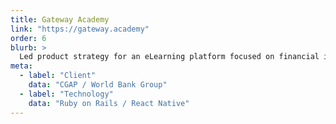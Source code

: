 ```yaml
---
title: Gateway Academy
link: "https://gateway.academy"
order: 6
blurb: >
  Led product strategy for an eLearning platform focused on financial inclusion
meta:
  - label: "Client"
    data: "CGAP / World Bank Group"
  - label: "Technology"
    data: "Ruby on Rails / React Native"
---
```

